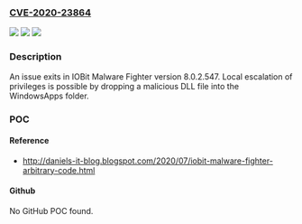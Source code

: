 ### [CVE-2020-23864](https://cve.mitre.org/cgi-bin/cvename.cgi?name=CVE-2020-23864)
![](https://img.shields.io/static/v1?label=Product&message=n%2Fa&color=blue)
![](https://img.shields.io/static/v1?label=Version&message=n%2Fa&color=blue)
![](https://img.shields.io/static/v1?label=Vulnerability&message=n%2Fa&color=brighgreen)

### Description

An issue exits in IOBit Malware Fighter version 8.0.2.547. Local escalation of privileges is possible by dropping a malicious DLL file into the WindowsApps folder.

### POC

#### Reference
- http://daniels-it-blog.blogspot.com/2020/07/iobit-malware-fighter-arbitrary-code.html

#### Github
No GitHub POC found.

